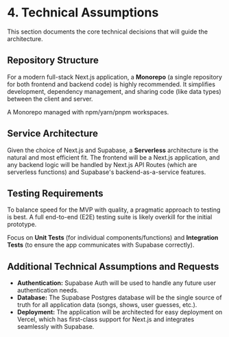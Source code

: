 # 4. Technical Assumptions

This section documents the core technical decisions that will guide the architecture.

## Repository Structure

For a modern full-stack Next.js application, a **Monorepo** (a single repository for both frontend and backend code) is highly recommended. It simplifies development, dependency management, and sharing code (like data types) between the client and server.

A Monorepo managed with npm/yarn/pnpm workspaces.

## Service Architecture

Given the choice of Next.js and Supabase, a **Serverless** architecture is the natural and most efficient fit. The frontend will be a Next.js application, and any backend logic will be handled by Next.js API Routes (which are serverless functions) and Supabase's backend-as-a-service features.

## Testing Requirements

To balance speed for the MVP with quality, a pragmatic approach to testing is best. A full end-to-end (E2E) testing suite is likely overkill for the initial prototype.

Focus on **Unit Tests** (for individual components/functions) and **Integration Tests** (to ensure the app communicates with Supabase correctly).

## Additional Technical Assumptions and Requests

- **Authentication:** Supabase Auth will be used to handle any future user authentication needs.
- **Database:** The Supabase Postgres database will be the single source of truth for all application data (songs, shows, user guesses, etc.).
- **Deployment:** The application will be architected for easy deployment on Vercel, which has first-class support for Next.js and integrates seamlessly with Supabase.